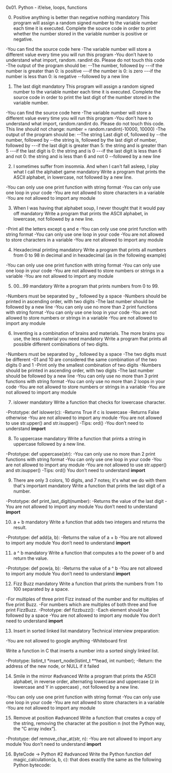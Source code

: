 0x01. Python - if/else, loops, functions


0. Positive anything is better than negative nothing
mandatory
This program will assign a random signed number to the variable number each time it is executed. Complete the source code in order to print whether the number stored in the variable number is positive or negative.

-You can find the source code here
-The variable number will store a different value every time you will run this program
-You don’t have to understand what import, random. randint do. Please do not touch this code
-The output of the program should be:
--The number, followed by
---if the number is greater than 0: is positive
---if the number is 0: is zero
---if the number is less than 0: is negative
--followed by a new line


1. The last digit
mandatory
This program will assign a random signed number to the variable number each time it is executed. Complete the source code in order to print the last digit of the number stored in the variable number.

-You can find the source code here
-The variable number will store a different value every time you will run this program
-You don’t have to understand what import, random.randint do. Please do not touch this code. This line should not change: number = random.randint(-10000, 10000)
-The output of the program should be:
--The string Last digit of, followed by
--the number, followed by
--the string is, followed by the last digit of number, followed by
---if the last digit is greater than 5: the string and is greater than 5
---if the last digit is 0: the string and is 0
---if the last digit is less than 6 and not 0: the string and is less than 6 and not 0
--followed by a new line


2. I sometimes suffer from insomnia. And when I can't fall asleep, I play what I call the alphabet game
mandatory
Write a program that prints the ASCII alphabet, in lowercase, not followed by a new line.

-You can only use one print function with string format
-You can only use one loop in your code
-You are not allowed to store characters in a variable
-You are not allowed to import any module


3. When I was having that alphabet soup, I never thought that it would pay off
mandatory
Write a program that prints the ASCII alphabet, in lowercase, not followed by a new line.

-Print all the letters except q and e
-You can only use one print function with string format
-You can only use one loop in your code
-You are not allowed to store characters in a variable
-You are not allowed to import any module


4. Hexadecimal printing
mandatory
Write a program that prints all numbers from 0 to 98 in decimal and in hexadecimal (as in the following example)

-You can only use one print function with string format
-You can only use one loop in your code
-You are not allowed to store numbers or strings in a variable
-You are not allowed to import any module


5. 00...99
mandatory
Write a program that prints numbers from 0 to 99.

-Numbers must be separated by ,, followed by a space
-Numbers should be printed in ascending order, with two digits
-The last number should be followed by a new line
-You can only use no more than 2 print functions with string format
-You can only use one loop in your code
-You are not allowed to store numbers or strings in a variable
-You are not allowed to import any module


6. Inventing is a combination of brains and materials. The more brains you use, the less material you need
mandatory
Write a program that prints all possible different combinations of two digits.

-Numbers must be separated by ,, followed by a space
-The two digits must be different
-01 and 10 are considered the same combination of the two digits 0 and 1
-Print only the smallest combination of two digits
-Numbers should be printed in ascending order, with two digits
-The last number should be followed by a new line
-You can only use no more than 3 print functions with string format
-You can only use no more than 2 loops in your code
-You are not allowed to store numbers or strings in a variable
-You are not allowed to import any module


7. islower
mandatory
Write a function that checks for lowercase character.

-Prototype: def islower(c):
-Returns True if c is lowercase
-Returns False otherwise
-You are not allowed to import any module
-You are not allowed to use str.upper() and str.isupper()
-Tips: ord()
-You don’t need to understand __import__


8. To uppercase
mandatory
Write a function that prints a string in uppercase followed by a new line.

-Prototype: def uppercase(str):
-You can only use no more than 2 print functions with string format
-You can only use one loop in your code
-You are not allowed to import any module
-You are not allowed to use str.upper() and str.isupper()
-Tips: ord()
You don’t need to understand __import__


9. There are only 3 colors, 10 digits, and 7 notes; it's what we do with them that's important
mandatory
Write a function that prints the last digit of a number.

-Prototype: def print_last_digit(number):
-Returns the value of the last digit
-You are not allowed to import any module
You don’t need to understand __import__


10. a + b
mandatory
Write a function that adds two integers and returns the result.

-Prototype: def add(a, b):
-Returns the value of a + b
-You are not allowed to import any module
You don’t need to understand __import__


11. a ^ b
mandatory
Write a function that computes a to the power of b and return the value.

-Prototype: def pow(a, b):
-Returns the value of a ^ b
-You are not allowed to import any module
You don’t need to understand __import__


12. Fizz Buzz
mandatory
Write a function that prints the numbers from 1 to 100 separated by a space.

-For multiples of three print Fizz instead of the number and for multiples of five print Buzz.
-For numbers which are multiples of both three and five print FizzBuzz.
-Prototype: def fizzbuzz():
-Each element should be followed by a space
-You are not allowed to import any module
You don’t need to understand __import__


13. Insert in sorted linked list
mandatory
Technical interview preparation:

-You are not allowed to google anything
-Whiteboard first

Write a function in C that inserts a number into a sorted singly linked list.

-Prototype: listint_t *insert_node(listint_t **head, int number);
-Return: the address of the new node, or NULL if it failed


14. Smile in the mirror
#advanced
Write a program that prints the ASCII alphabet, in reverse order, alternating lowercase and uppercase (z in lowercase and Y in uppercase) , not followed by a new line.

-You can only use one print function with string format
-You can only use one loop in your code
-You are not allowed to store characters in a variable
-You are not allowed to import any module


15. Remove at position
#advanced
Write a function that creates a copy of the string, removing the character at the position n (not the Python way, the “C array index”).

-Prototype: def remove_char_at(str, n):
-You are not allowed to import any module
You don’t need to understand __import__


16. ByteCode -> Python #2
#advanced
Write the Python function def magic_calculation(a, b, c): that does exactly the same as the following Python bytecode:
